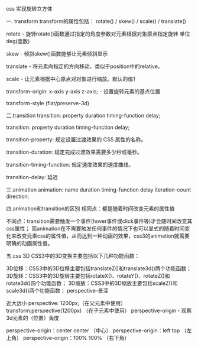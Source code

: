 css 实现旋转立方体

一. transform
transform的属性包括： rotate() / skew() / scale() / translate()

rotate - 旋转rotate()函数通过指定的角度参数对元素根据对象原点指定旋转 单位deg(度数)

skew - 倾斜skew()函数能够让元素倾斜显示

translate - 将元素向指定的方向移动，类似于position中的relative。

scale - 让元素根据中心原点对对象进行缩放。默认的值1

transform-origin: x-axis y-axis z-axis; - 设置旋转元素的基点位置

transform-style (flat/preserve-3d)

二.transition
transition: property duration timing-function delay;

transition: property duration timing-function delay;

transition-property: 规定设置过渡效果的 CSS 属性的名称。

transition-duration: 规定完成过渡效果需要多少秒或毫秒。

transition-timing-function: 规定速度效果的速度曲线。

transition-delay: 延迟



三.animation
animation: name duration timing-function delay iteration-count direction;



四.animation和transition的区别
相同点：都是随着时间改变元素的属性值

不同点：transition需要触发一个事件(hover事件或click事件等)才会随时间改变其css属性； 而animation在不需要触发任何事件的情况下也可以显式的随着时间变化来改变元素css的属性值，从而达到一种动画的效果，css3的animation就需要明确的动画属性值。

五.css 3D
CSS3中的3D变换主要包括以下几种功能函数：

3D位移：CSS3中的3D位移主要包括translateZ()和translate3d()两个功能函数；
3D旋转：CSS3中的3D旋转主要包括rotateX()、rotateY()、rotateZ()和rotate3d()四个功能函数；
3D缩放：CSS3中的3D缩放主要包括scaleZ()和scale3d()两个功能函数；
perspective-景深

近大远小
perspective: 1200px;（在父元素中使用）
transform:perspective(1200px) （在子元素中使用）
perspective-origin - 观察3d元素的（位置）角度

perspective-origin：center center （中心）
perspective-origin：left top （左上角）
perspective-origin：100% 100% （右下角）
